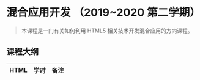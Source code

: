 # 混合应用开发 （2019~2020 第二学期）

> 本课程是一门有关如何利用 HTML5 相关技术开发混合应用的方向课程。


## 课程大纲

|HTML|学时|备注
|----|----|----|










